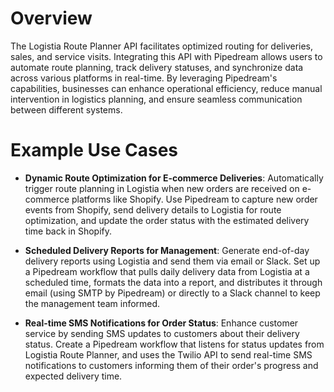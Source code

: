 # Overview

The Logistia Route Planner API facilitates optimized routing for deliveries, sales, and service visits. Integrating this API with Pipedream allows users to automate route planning, track delivery statuses, and synchronize data across various platforms in real-time. By leveraging Pipedream's capabilities, businesses can enhance operational efficiency, reduce manual intervention in logistics planning, and ensure seamless communication between different systems.

# Example Use Cases

- **Dynamic Route Optimization for E-commerce Deliveries**: Automatically trigger route planning in Logistia when new orders are received on e-commerce platforms like Shopify. Use Pipedream to capture new order events from Shopify, send delivery details to Logistia for route optimization, and update the order status with the estimated delivery time back in Shopify.

- **Scheduled Delivery Reports for Management**: Generate end-of-day delivery reports using Logistia and send them via email or Slack. Set up a Pipedream workflow that pulls daily delivery data from Logistia at a scheduled time, formats the data into a report, and distributes it through email (using SMTP by Pipedream) or directly to a Slack channel to keep the management team informed.

- **Real-time SMS Notifications for Order Status**: Enhance customer service by sending SMS updates to customers about their delivery status. Create a Pipedream workflow that listens for status updates from Logistia Route Planner, and uses the Twilio API to send real-time SMS notifications to customers informing them of their order's progress and expected delivery time.
